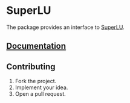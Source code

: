 # SuperLU

The package provides an interface to [SuperLU][1].

## [Documentation][2]

## Contributing

1. Fork the project.
2. Implement your idea.
3. Open a pull request.

[1]: http://crd-legacy.lbl.gov/~xiaoye/SuperLU
[2]: https://stainless-steel.github.io/superlu
